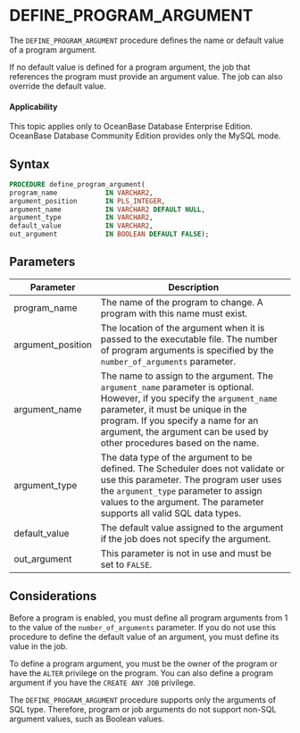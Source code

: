 # DEFINE_PROGRAM_ARGUMENT

The `DEFINE_PROGRAM_ARGUMENT` procedure defines the name or default value of a program argument.

If no default value is defined for a program argument, the job that references the program must provide an argument value. The job can also override the default value.

<main id="notice" >
    <h4>Applicability</h4>
    <p>This topic applies only to OceanBase Database Enterprise Edition. OceanBase Database Community Edition provides only the MySQL mode. </p>
  </main>

## Syntax

```sql
PROCEDURE define_program_argument(
program_name            IN VARCHAR2,
argument_position       IN PLS_INTEGER,
argument_name           IN VARCHAR2 DEFAULT NULL,
argument_type           IN VARCHAR2,
default_value           IN VARCHAR2,
out_argument            IN BOOLEAN DEFAULT FALSE);
```

## Parameters


| Parameter | Description |
|-------------------|----------------------------------|
| program_name | The name of the program to change. A program with this name must exist.  |
| argument_position | The location of the argument when it is passed to the executable file. The number of program arguments is specified by the `number_of_arguments` parameter.  |
| argument_name | The name to assign to the argument. The `argument_name` parameter is optional. However, if you specify the `argument_name` parameter, it must be unique in the program. If you specify a name for an argument, the argument can be used by other procedures based on the name.  |
| argument_type | The data type of the argument to be defined.  The Scheduler does not validate or use this parameter. The program user uses the `argument_type` parameter to assign values to the argument. The parameter supports all valid SQL data types.  |
| default_value | The default value assigned to the argument if the job does not specify the argument.  |
| out_argument | This parameter is not in use and must be set to `FALSE`.  |


## Considerations

Before a program is enabled, you must define all program arguments from 1 to the value of the `number_of_arguments` parameter. If you do not use this procedure to define the default value of an argument, you must define its value in the job.

To define a program argument, you must be the owner of the program or have the `ALTER` privilege on the program. You can also define a program argument if you have the `CREATE ANY JOB` privilege.

The `DEFINE_PROGRAM_ARGUMENT` procedure supports only the arguments of SQL type. Therefore, program or job arguments do not support non-SQL argument values, such as Boolean values.